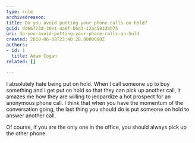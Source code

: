 ```yaml
---
type: rule
archivedreason: 
title: Do you avoid putting your phone calls on hold?
guid: dd66773d-30e1-4a0f-bbd3-12ac5833bb75
uri: do-you-avoid-putting-your-phone-calls-on-hold
created: 2018-06-08T23:40:28.0000000Z
authors:
- id: 1
  title: Adam Cogan
related: []

---
```


I absolutely hate being put on hold. When I call someone up to buy something and I get put on hold so that they can pick up another call, it amazes me how they are willing to jeopardize a hot prospect for an anonymous phone call. I think that when you have the momentum of the conversation going, the last thing you should do is put someone on hold to answer another call.

<!--endintro-->

Of course, if you are the only one in the office, you should always pick up the other phone.
